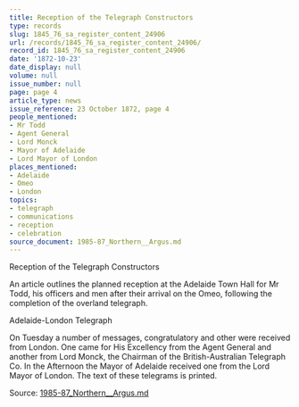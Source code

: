 ```yaml
---
title: Reception of the Telegraph Constructors
type: records
slug: 1845_76_sa_register_content_24906
url: /records/1845_76_sa_register_content_24906/
record_id: 1845_76_sa_register_content_24906
date: '1872-10-23'
date_display: null
volume: null
issue_number: null
page: page 4
article_type: news
issue_reference: 23 October 1872, page 4
people_mentioned:
- Mr Todd
- Agent General
- Lord Monck
- Mayor of Adelaide
- Lord Mayor of London
places_mentioned:
- Adelaide
- Omeo
- London
topics:
- telegraph
- communications
- reception
- celebration
source_document: 1985-87_Northern__Argus.md
---
```


Reception of the Telegraph Constructors

An article outlines the planned reception at the Adelaide Town Hall for Mr Todd, his officers and men after their arrival on the Omeo, following the completion of the overland telegraph.

Adelaide-London Telegraph

On Tuesday a number of messages, congratulatory and other were received from London.  One came for His Excellency from the Agent General and another from Lord Monck, the Chairman of the British-Australian Telegraph Co.  In the Afternoon the Mayor of Adelaide received one from the Lord Mayor of London.  The text of these telegrams is printed.

Source: [1985-87_Northern__Argus.md](/downloads/markdown/1985-87_Northern__Argus.md)
